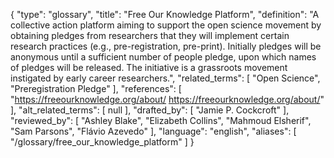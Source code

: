 {
    "type": "glossary",
    "title": "Free Our Knowledge Platform",
    "definition": "A collective action platform aiming to support the open science movement by obtaining pledges from researchers that they will implement certain research practices (e.g., pre-registration, pre-print). Initially pledges will be anonymous until a sufficient number of people pledge, upon which names of pledges will be released. The initiative is a grassroots movement instigated by early career researchers.",
    "related_terms": [
        "Open Science",
        "Preregistration Pledge"
    ],
    "references": [
        "https://freeourknowledge.org/about/ https://freeourknowledge.org/about/"
    ],
    "alt_related_terms": [
        null
    ],
    "drafted_by": [
        "Jamie P. Cockcroft"
    ],
    "reviewed_by": [
        "Ashley Blake",
        "Elizabeth Collins",
        "Mahmoud Elsherif",
        "Sam Parsons",
        "Flávio Azevedo"
    ],
    "language": "english",
    "aliases": [
        "/glossary/free_our_knowledge_platform"
    ]
}